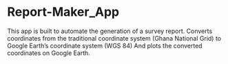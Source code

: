 # Report-Maker_App
 This app is built to automate the generation of a survey report.    Converts coordinates from the traditional coordinate system (Ghana National Grid) to Google Earth’s coordinate system (WGS 84)     And plots the converted coordinates on Google Earth.  
